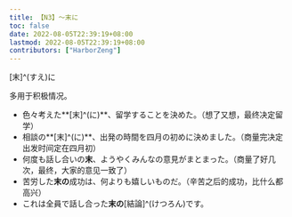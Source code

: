```yaml
---
title: 【N3】～末に
toc: false
date: 2022-08-05T22:39:19+08:00
lastmod: 2022-08-05T22:39:19+08:00
contributors: ["HarborZeng"]
---
```


[末]^(すえ)に

多用于积极情况。

- 色々考えた**[末]^(に)**、留学することを決めた。（想了又想，最终决定留学）
- 相談の**[末]^(に)**、出発の時間を四月の初めに決めました。（商量完决定出发时间定在四月初）
- 何度も話し合いの**末**、ようやくみんなの意見がまとまった。（商量了好几次，最终，大家的意见一致了）
- 苦労した**末の**成功は、何よりも嬉しいものだ。（辛苦之后的成功，比什么都高兴）
- これは全員で話し合った**末の**[結論]^(けつろん)です。

